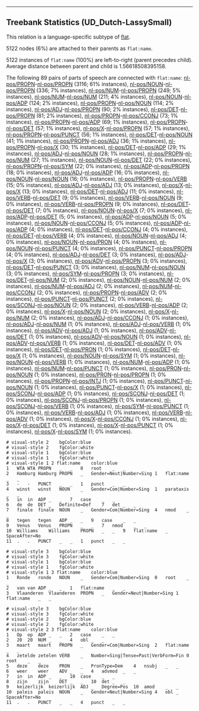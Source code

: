 

--------------------------------------------------------------------------------

## Treebank Statistics (UD_Dutch-LassySmall)

This relation is a language-specific subtype of [flat]().

5122 nodes (6%) are attached to their parents as `flat:name`.

5122 instances of `flat:name` (100%) are left-to-right (parent precedes child).
Average distance between parent and child is 1.56618508395158.

The following 89 pairs of parts of speech are connected with `flat:name`: [nl-pos/PROPN]()-[nl-pos/PROPN]() (3116; 61% instances), [nl-pos/NOUN]()-[nl-pos/PROPN]() (336; 7% instances), [nl-pos/NUM]()-[nl-pos/PROPN]() (249; 5% instances), [nl-pos/NUM]()-[nl-pos/NUM]() (211; 4% instances), [nl-pos/NOUN]()-[nl-pos/ADP]() (124; 2% instances), [nl-pos/PROPN]()-[nl-pos/NOUN]() (114; 2% instances), [nl-pos/ADJ]()-[nl-pos/PROPN]() (90; 2% instances), [nl-pos/DET]()-[nl-pos/PROPN]() (81; 2% instances), [nl-pos/PROPN]()-[nl-pos/CCONJ]() (73; 1% instances), [nl-pos/PROPN]()-[nl-pos/ADP]() (69; 1% instances), [nl-pos/PROPN]()-[nl-pos/DET]() (57; 1% instances), [nl-pos/X]()-[nl-pos/PROPN]() (57; 1% instances), [nl-pos/PROPN]()-[nl-pos/PUNCT]() (56; 1% instances), [nl-pos/DET]()-[nl-pos/NOUN]() (41; 1% instances), [nl-pos/PROPN]()-[nl-pos/ADJ]() (36; 1% instances), [nl-pos/PROPN]()-[nl-pos/X]() (30; 1% instances), [nl-pos/DET]()-[nl-pos/ADP]() (29; 1% instances), [nl-pos/ADJ]()-[nl-pos/NOUN]() (28; 1% instances), [nl-pos/PROPN]()-[nl-pos/NUM]() (27; 1% instances), [nl-pos/NOUN]()-[nl-pos/DET]() (22; 0% instances), [nl-pos/PROPN]()-[nl-pos/SYM]() (22; 0% instances), [nl-pos/ADP]()-[nl-pos/PROPN]() (18; 0% instances), [nl-pos/ADJ]()-[nl-pos/ADP]() (16; 0% instances), [nl-pos/NOUN]()-[nl-pos/NOUN]() (16; 0% instances), [nl-pos/PROPN]()-[nl-pos/VERB]() (15; 0% instances), [nl-pos/ADJ]()-[nl-pos/ADJ]() (13; 0% instances), [nl-pos/X]()-[nl-pos/X]() (13; 0% instances), [nl-pos/DET]()-[nl-pos/ADJ]() (11; 0% instances), [nl-pos/VERB]()-[nl-pos/DET]() (9; 0% instances), [nl-pos/VERB]()-[nl-pos/NOUN]() (9; 0% instances), [nl-pos/VERB]()-[nl-pos/PROPN]() (9; 0% instances), [nl-pos/DET]()-[nl-pos/DET]() (7; 0% instances), [nl-pos/NOUN]()-[nl-pos/X]() (7; 0% instances), [nl-pos/ADP]()-[nl-pos/DET]() (5; 0% instances), [nl-pos/ADP]()-[nl-pos/NOUN]() (5; 0% instances), [nl-pos/NOUN]()-[nl-pos/CCONJ]() (5; 0% instances), [nl-pos/ADP]()-[nl-pos/ADP]() (4; 0% instances), [nl-pos/DET]()-[nl-pos/CCONJ]() (4; 0% instances), [nl-pos/DET]()-[nl-pos/VERB]() (4; 0% instances), [nl-pos/NOUN]()-[nl-pos/ADJ]() (4; 0% instances), [nl-pos/NOUN]()-[nl-pos/PRON]() (4; 0% instances), [nl-pos/NOUN]()-[nl-pos/PUNCT]() (4; 0% instances), [nl-pos/PUNCT]()-[nl-pos/PROPN]() (4; 0% instances), [nl-pos/ADJ]()-[nl-pos/DET]() (3; 0% instances), [nl-pos/ADJ]()-[nl-pos/X]() (3; 0% instances), [nl-pos/ADV]()-[nl-pos/PROPN]() (3; 0% instances), [nl-pos/DET]()-[nl-pos/PUNCT]() (3; 0% instances), [nl-pos/NUM]()-[nl-pos/NOUN]() (3; 0% instances), [nl-pos/SYM]()-[nl-pos/PROPN]() (3; 0% instances), [nl-pos/DET]()-[nl-pos/NUM]() (2; 0% instances), [nl-pos/NOUN]()-[nl-pos/NUM]() (2; 0% instances), [nl-pos/NUM]()-[nl-pos/ADJ]() (2; 0% instances), [nl-pos/NUM]()-[nl-pos/CCONJ]() (2; 0% instances), [nl-pos/PROPN]()-[nl-pos/ADV]() (2; 0% instances), [nl-pos/PUNCT]()-[nl-pos/PUNCT]() (2; 0% instances), [nl-pos/SCONJ]()-[nl-pos/NOUN]() (2; 0% instances), [nl-pos/VERB]()-[nl-pos/ADP]() (2; 0% instances), [nl-pos/X]()-[nl-pos/NOUN]() (2; 0% instances), [nl-pos/X]()-[nl-pos/NUM]() (2; 0% instances), [nl-pos/ADJ]()-[nl-pos/CCONJ]() (1; 0% instances), [nl-pos/ADJ]()-[nl-pos/NUM]() (1; 0% instances), [nl-pos/ADJ]()-[nl-pos/VERB]() (1; 0% instances), [nl-pos/ADV]()-[nl-pos/ADJ]() (1; 0% instances), [nl-pos/ADV]()-[nl-pos/DET]() (1; 0% instances), [nl-pos/ADV]()-[nl-pos/NOUN]() (1; 0% instances), [nl-pos/ADV]()-[nl-pos/VERB]() (1; 0% instances), [nl-pos/DET]()-[nl-pos/ADV]() (1; 0% instances), [nl-pos/DET]()-[nl-pos/PRON]() (1; 0% instances), [nl-pos/DET]()-[nl-pos/X]() (1; 0% instances), [nl-pos/NOUN]()-[nl-pos/SYM]() (1; 0% instances), [nl-pos/NOUN]()-[nl-pos/VERB]() (1; 0% instances), [nl-pos/NUM]()-[nl-pos/ADP]() (1; 0% instances), [nl-pos/NUM]()-[nl-pos/PUNCT]() (1; 0% instances), [nl-pos/PRON]()-[nl-pos/NOUN]() (1; 0% instances), [nl-pos/PRON]()-[nl-pos/PROPN]() (1; 0% instances), [nl-pos/PROPN]()-[nl-pos/INTJ]() (1; 0% instances), [nl-pos/PUNCT]()-[nl-pos/NOUN]() (1; 0% instances), [nl-pos/PUNCT]()-[nl-pos/X]() (1; 0% instances), [nl-pos/SCONJ]()-[nl-pos/ADP]() (1; 0% instances), [nl-pos/SCONJ]()-[nl-pos/DET]() (1; 0% instances), [nl-pos/SCONJ]()-[nl-pos/PROPN]() (1; 0% instances), [nl-pos/SCONJ]()-[nl-pos/VERB]() (1; 0% instances), [nl-pos/SYM]()-[nl-pos/PUNCT]() (1; 0% instances), [nl-pos/VERB]()-[nl-pos/ADJ]() (1; 0% instances), [nl-pos/VERB]()-[nl-pos/ADV]() (1; 0% instances), [nl-pos/X]()-[nl-pos/CCONJ]() (1; 0% instances), [nl-pos/X]()-[nl-pos/DET]() (1; 0% instances), [nl-pos/X]()-[nl-pos/PUNCT]() (1; 0% instances), [nl-pos/X]()-[nl-pos/SYM]() (1; 0% instances).


~~~ conllu
# visual-style 2	bgColor:blue
# visual-style 2	fgColor:white
# visual-style 1	bgColor:blue
# visual-style 1	fgColor:white
# visual-style 1 2 flat:name	color:blue
1	WTA	WTA	PROPN	_	_	0	root	_	_
2	Hamburg	Hamburg	PROPN	_	Gender=Neut|Number=Sing	1	flat:name	_	_
3	-	-	PUNCT	_	_	1	punct	_	_
4	winst	winst	NOUN	_	Gender=Com|Number=Sing	1	parataxis	_	_
5	in	in	ADP	_	_	7	case	_	_
6	de	de	DET	_	Definite=Def	7	det	_	_
7	finale	finale	NOUN	_	Gender=Com|Number=Sing	4	nmod	_	_
8	tegen	tegen	ADP	_	_	9	case	_	_
9	Venus	Venus	PROPN	_	_	7	nmod	_	_
10	Williams	Williams	PROPN	_	_	9	flat:name	_	SpaceAfter=No
11	.	.	PUNCT	_	_	1	punct	_	_

~~~


~~~ conllu
# visual-style 3	bgColor:blue
# visual-style 3	fgColor:white
# visual-style 1	bgColor:blue
# visual-style 1	fgColor:white
# visual-style 1 3 flat:name	color:blue
1	Ronde	ronde	NOUN	_	Gender=Com|Number=Sing	0	root	_	_
2	van	van	ADP	_	_	1	flat:name	_	_
3	Vlaanderen	Vlaanderen	PROPN	_	Gender=Neut|Number=Sing	1	flat:name	_	_

~~~


~~~ conllu
# visual-style 3	bgColor:blue
# visual-style 3	fgColor:white
# visual-style 2	bgColor:blue
# visual-style 2	fgColor:white
# visual-style 2 3 flat:name	color:blue
1	Op	op	ADP	_	_	2	case	_	_
2	20	20	NUM	_	_	4	obl	_	_
3	maart	maart	PROPN	_	Gender=Com|Number=Sing	2	flat:name	_	_
4	zetelde	zetelen	VERB	_	Number=Sing|Tense=Past|VerbForm=Fin	0	root	_	_
5	deze	deze	PRON	_	PronType=Dem	4	nsubj	_	_
6	weer	weer	ADV	_	_	4	advmod	_	_
7	in	in	ADP	_	_	10	case	_	_
8	zijn	zijn	DET	_	_	10	det	_	_
9	keizerlijk	keizerlijk	ADJ	_	Degree=Pos	10	amod	_	_
10	paleis	paleis	NOUN	_	Gender=Neut|Number=Sing	4	obl	_	SpaceAfter=No
11	.	.	PUNCT	_	_	4	punct	_	_

~~~


